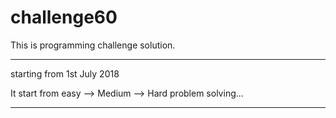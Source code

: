 # challenge60
This is  programming challenge solution. 


------------------------------------------------------------------------------------------------------------------------
starting from 1st July 2018

It start from easy --> Medium --> Hard problem solving...

------------------------------------------------------------------------------------------------------------------------
